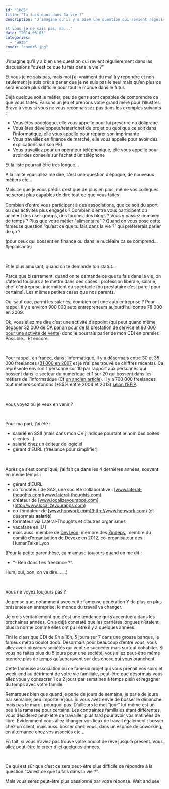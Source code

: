 ```yaml
---
id: "1085"
title: "Tu fais quoi dans la vie ?"
description: "J’imagine qu’il y a bien une question qui revient régulièrement dans les discussions “qu’est ce que tu fais dans la vie ?”

Et vous je ne sais pas, ma..."
date: "2014-06-03"
categories: 
  - "waza"
cover: "cover5.jpg"
---
```


J’imagine qu’il y a bien une question qui revient régulièrement dans les discussions “qu’est ce que tu fais dans la vie ?”

Et vous je ne sais pas, mais moi j’ai vraiment du mal à y répondre et non seulement je suis prêt à parier que je ne suis pas le seul mais qu’en plus ce sera encore plus difficile pour tout le monde dans le futur.

Déjà quelque soit le métier, peu de gens sont capables de comprendre ce que vous faites. Faisons un jeu et prenons votre grand mère pour l’illustrer. Bravo à vous si vous ne vous reconnaissez pas dans les exemples suivants :

- Vous êtes podologue, elle vous appelle pour lui prescrire du doliprane
- Vous êtes développeur/tester/chef de projet ou quoi que ce soit dans l’informatique, elle vous appelle pour réparer son imprimante
- Vous travaillez en finance de marché, elle vous appelle pour avoir des explications sur son PEL
- Vous travaillez pour un opérateur téléphonique, elle vous appelle pour avoir des conseils sur l’achat d’un téléphone

Et la liste pourrait être très longue…

A la limite vous allez me dire, c’est une question d’époque, de nouveaux métiers etc…

Mais ce que je vous prédis c’est que de plus en plus, même vos collègues ne seront plus capables de dire tout ce que vous faites.

Combien d’entre vous participent à des associations, que ce soit du sport ou des activités plus engagés ? Combien d’entre vous participent ou animent des user groups, des forums, des blogs ? Vous y passez combien de temps ? Plus que votre métier “alimentaire” ? Quand on vous pose cette fameuse question “qu’est ce que tu fais dans la vie ?” qui préférerais parler de ça ?

(pour ceux qui bossent en finance ou dans le nucléaire ca se comprend… #jeplaisante)

 

Et le plus amusant, quand on te demande ton statut…

Parce que bizarrement, quand on te demande ce que tu fais dans la vie, on s’attend toujours à te mettre dans des cases : profession libérale, salarié, chef d’entreprise, intermittent du spectacle (ou prestataire c’est pareil pour certains). Les mêmes petites cases que nos parents.

Oui sauf que, parmi les salariés, combien ont une auto entreprise ? Pour rappel, il y a environ 900 000 auto entrepreneurs aujourd’hui contre 78 000 en 2009.

Ok, vous allez me dire c’est une activité d’appoint (qui peut quand même dégager [32 000 de CA par an pour de la prestation de service et 80 000 pour une activité de vente](http://www.myae.fr/guide-pratique/manuel-utilisation-facturier/comment-gerer-chiffre-affaires-auto-entrepreneur.php)) donc je pourrais parler de mon CDI en premier. Possible… Et encore.

 

Pour rappel, en france, dans l’informatique, il y a désormais entre 30 et 35 000 freelances ([31 000 en 2007](http://www.munci.org/ressources/chiffres/activites-informatiques.pdf) et je n’ai pas trouvé de chiffres récents). Ca représente environ 1 personne sur 10 par rapport aux personnes qui bossent dans le secteur du numérique et 1 sur 20 qui bossent dans les métiers de l’informatique (Cf [un ancien article](https://eventuallycoding.com/2013/08/12/travailler-autrement)). Il y a 700 000 freelances tout métiers confondus (+85% entre 2004 et 2013) [selon l’EFIP](http://www.efip.org/).

 

Vous voyez où je veux en venir ?

 

Pour ma part, j’ai été :

- salarié en SSII (mais dans mon CV j’indique pourtant le nom des boites clientes…)
- salarié chez un éditeur de logiciel
- gérant d’EURL (freelance pour simplifier)

 

Après ça s’est compliqué, j’ai fait ça dans les 4 dernières années, souvent en même temps :

- gérant d’EURL
- co fondateur de SAS, une société collaborative : [www.lateral-thoughts.com](www.lateral-thoughts.com)
- créateur de [www.localizeyourapps.com](http://www.localizeyourapps.com)
- co-fondateur de [www.hopwork.com](http://www.hopwork.com) (et désormais **salarié**)
- formateur via Lateral-Thoughts et d’autres organismes
- vacataire en IUT
- mais aussi membre de [DevLyon](http://devlyon.fr), membre des [Zindeps](http://www.leszindeps.fr), membre du comité d’organisation de Devoxx en 2012, co-organisateur des HumanTalks Lyon

(Pour la petite parenthèse, ça m’amuse toujours quand on me dit :

- “- Ben donc t’es freelance ?”.

Hum, oui, bon, on va dire... …)

 

Vous ne voyez toujours pas ?

Je pense que, notamment avec cette fameuse génération Y de plus en plus présentes en entreprise, le monde du travail va changer.

Je crois véritablement que c’est une tendance qui s’accentuera dans les prochaines années. On a déjà constaté que les carrières longues n’étaient plus la norme comme elles ont pu l’être il y a quelques années.

Fini le classique CDI de 9h a 18h, 5 jours sur 7 dans une grosse banque, le fameux métro boulot dodo. Désormais pour beaucoup d’entre vous, vous allez avoir plusieurs sociétés qui vont se succéder mais surtout cohabiter. Si vous ne faites plus du 5 jours pour une société, vous allez peut-être même prendre plus de temps qu’auparavant sur des chose qui vous branchent.

Cette fameuse association ou ce fameux projet qui vous prenait vos soirs et week-end au détriment de votre vie familiale, peut-être que désormais vous allez vous y consacrer 1 ou 2 jours par semaines à temps plein et regagner du temps avec votre famille.

Remarquez bien que quand je parle de jours de semaine, je parle de jours par semaine, peu importe le jour. Si vous avez envie de bosser le dimanche mais pas le mardi, pourquoi pas. D’ailleurs le mot “jour” lui-même est un peu à la ramasse pour certains. Les contraintes familiales étant différentes vous déciderez peut-être de travailler plus tard pour avoir vos matinées de libre. Évidemment vous allez changer vos lieux de travail également : bosser chez un client, mais aussi bosser chez vous, dans un espace de coworking, en alternance chez vos associés etc...

En fait, si vous n’aviez pas trouvé votre boulot de rêve jusqu’à présent. Vous allez peut-être le créer d’ici quelques années.

 

Ce qui est sûr que c’est ce sera peut-être plus difficile de répondre à la question “Qu’est ce que tu fais dans la vie ?”.

Mais vous serez peut-être plus passionné par votre réponse. Wait and see
